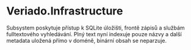 # Veriado.Infrastructure

Subsystem poskytuje přístup k SQLite úložišti, frontě zápisů a službám fulltextového vyhledávání.
Plný text nyní indexuje pouze názvy a další metadata uložená přímo v doméně, binární obsah se neparzuje.
